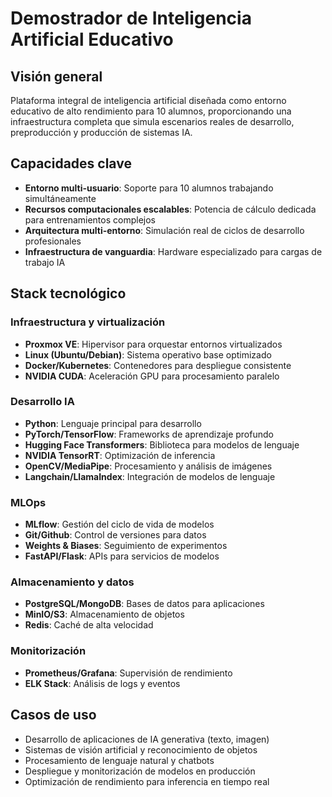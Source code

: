# Demostrador de Inteligencia Artificial Educativo

## Visión general

Plataforma integral de inteligencia artificial diseñada como entorno educativo de alto rendimiento para 10 alumnos, proporcionando una infraestructura completa que simula escenarios reales de desarrollo, preproducción y producción de sistemas IA.

## Capacidades clave

- **Entorno multi-usuario**: Soporte para 10 alumnos trabajando simultáneamente
- **Recursos computacionales escalables**: Potencia de cálculo dedicada para entrenamientos complejos
- **Arquitectura multi-entorno**: Simulación real de ciclos de desarrollo profesionales
- **Infraestructura de vanguardia**: Hardware especializado para cargas de trabajo IA

## Stack tecnológico

### Infraestructura y virtualización
- **Proxmox VE**: Hipervisor para orquestar entornos virtualizados
- **Linux (Ubuntu/Debian)**: Sistema operativo base optimizado
- **Docker/Kubernetes**: Contenedores para despliegue consistente
- **NVIDIA CUDA**: Aceleración GPU para procesamiento paralelo

### Desarrollo IA
- **Python**: Lenguaje principal para desarrollo
- **PyTorch/TensorFlow**: Frameworks de aprendizaje profundo
- **Hugging Face Transformers**: Biblioteca para modelos de lenguaje
- **NVIDIA TensorRT**: Optimización de inferencia
- **OpenCV/MediaPipe**: Procesamiento y análisis de imágenes
- **Langchain/LlamaIndex**: Integración de modelos de lenguaje

### MLOps
- **MLflow**: Gestión del ciclo de vida de modelos
- **Git/Github**: Control de versiones para datos
- **Weights & Biases**: Seguimiento de experimentos
- **FastAPI/Flask**: APIs para servicios de modelos

### Almacenamiento y datos
- **PostgreSQL/MongoDB**: Bases de datos para aplicaciones
- **MinIO/S3**: Almacenamiento de objetos
- **Redis**: Caché de alta velocidad

### Monitorización
- **Prometheus/Grafana**: Supervisión de rendimiento
- **ELK Stack**: Análisis de logs y eventos

## Casos de uso

- Desarrollo de aplicaciones de IA generativa (texto, imagen)
- Sistemas de visión artificial y reconocimiento de objetos
- Procesamiento de lenguaje natural y chatbots
- Despliegue y monitorización de modelos en producción
- Optimización de rendimiento para inferencia en tiempo real